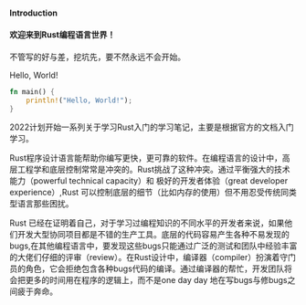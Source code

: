 #### Introduction

#### 欢迎来到Rust编程语言世界！

不管写的好与差，挖坑先，要不然永远不会开始。

Hello, World!

```rust
fn main() {
    println!("Hello, World!");
}
```

2022计划开始一系列关于学习Rust入门的学习笔记，主要是根据官方的文档入门学习。

Rust程序设计语言能帮助你编写更快，更可靠的软件。在编程语言的设计中，高层工程学和底层控制常常是冲突的。Rust挑战了这种冲突。通过平衡强大的技术能力（powerful technical capacity）和 极好的开发者体验（great developer experience）,Rust 可以控制底层的细节（比如内存的使用）但不用忍受传统同类型语言那些困扰。

Rust 已经在证明着自己，对于学习过编程知识的不同水平的开发者来说，如果他们开发大型协同项目都是不错的生产工具。底层的代码容易产生各种不易发现的bugs,在其他编程语言中，要发现这些bugs只能通过广泛的测试和团队中经验丰富的大佬们仔细的评审（review）。在Rust设计中，编译器（compiler）扮演着守门员的角色，它会拒绝包含各种bugs代码的编译。通过编译器的帮忙，开发团队将会把更多的时间用在程序的逻辑上，而不是one day day 地在写bugs与修bugs之间疲于奔命。